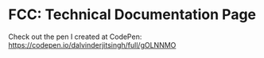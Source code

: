 # FCC: Technical Documentation Page
Check out the pen I created at CodePen: https://codepen.io/dalvinderjitsingh/full/gOLNNMO
